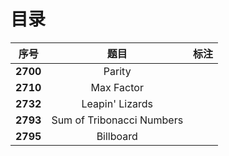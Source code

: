 # 目录

| 序号 | 题目 | 标注 |
| :-: | :-: | :-: |
| **2700** | Parity |  |
| **2710** | Max Factor |  |
| **2732** | Leapin' Lizards |  |
| **2793** | Sum of Tribonacci Numbers |  |
| **2795** | Billboard |  |

